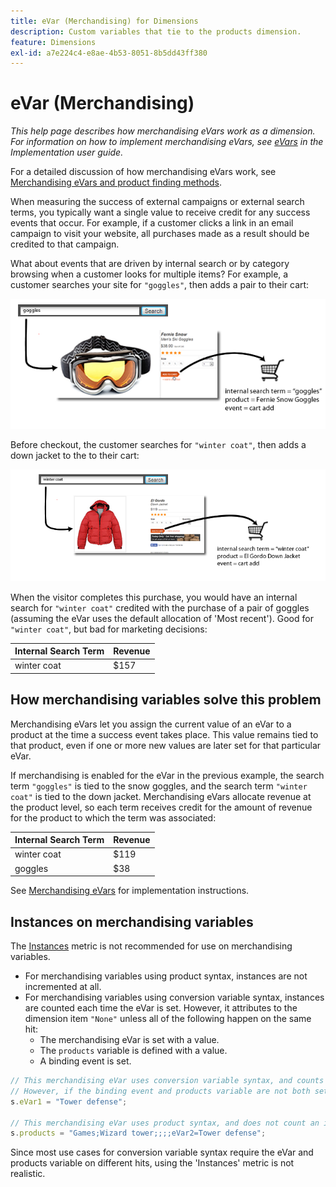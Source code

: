 ```yaml
---
title: eVar (Merchandising) for Dimensions
description: Custom variables that tie to the products dimension.
feature: Dimensions
exl-id: a7e224c4-e8ae-4b53-8051-8b5dd43ff380
---
```

# eVar (Merchandising)

*This help page describes how merchandising eVars work as a dimension. For information on how to implement merchandising eVars, see [eVars](/help/implement/vars/page-vars/evar.md) in the Implementation user guide.*

For a detailed discussion of how merchandising eVars work, see [Merchandising eVars and product finding methods](https://experienceleague.adobe.com/docs/analytics/admin/admin-tools/conversion-variables/merchandising-evars.html?lang=en).

When measuring the success of external campaigns or external search terms, you typically want a single value to receive credit for any success events that occur. For example, if a customer clicks a link in an email campaign to visit your website, all purchases made as a result should be credited to that campaign.

What about events that are driven by internal search or by category browsing when a customer looks for multiple items? For example, a customer searches your site for `"goggles"`, then adds a pair to their cart: 

![Goggles example](assets/merch-example-goggles.png)

Before checkout, the customer searches for `"winter coat"`, then adds a down jacket to the to their cart: 

![Coat example](assets/merch-example-coat.png)

When the visitor completes this purchase, you would have an internal search for `"winter coat"` credited with the purchase of a pair of goggles (assuming the eVar uses the default allocation of 'Most recent'). Good for `"winter coat"`, but bad for marketing decisions: 

|  Internal Search Term  | Revenue  |
|---|---|
|  winter coat  | $157  |

## How merchandising variables solve this problem

Merchandising eVars let you assign the current value of an eVar to a product at the time a success event takes place. This value remains tied to that product, even if one or more new values are later set for that particular eVar.

If merchandising is enabled for the eVar in the previous example, the search term `"goggles"` is tied to the snow goggles, and the search term `"winter coat"` is tied to the down jacket. Merchandising eVars allocate revenue at the product level, so each term receives credit for the amount of revenue for the product to which the term was associated:

|  Internal Search Term  | Revenue  |
|---|---|
|  winter coat  | $119  |
|  goggles  | $38  |

See [Merchandising eVars](/help/implement/vars/page-vars/evar-merchandising.md) for implementation instructions.

## Instances on merchandising variables

The [Instances](../metrics/instances.md) metric is not recommended for use on merchandising variables.

* For merchandising variables using product syntax, instances are not incremented at all.
* For merchandising variables using conversion variable syntax, instances are counted each time the eVar is set. However, it attributes to the dimension item `"None"` unless all of the following happen on the same hit:
  * The merchandising eVar is set with a value.
  * The `products` variable is defined with a value.
  * A binding event is set.

```js
// This merchandising eVar uses conversion variable syntax, and counts an instance.
// However, if the binding event and products variable are not both set, the instance attributes to "None".
s.eVar1 = "Tower defense";

// This merchandising eVar uses product syntax, and does not count an instance.
s.products = "Games;Wizard tower;;;;eVar2=Tower defense";
```

Since most use cases for conversion variable syntax require the eVar and products variable on different hits, using the 'Instances' metric is not realistic.

